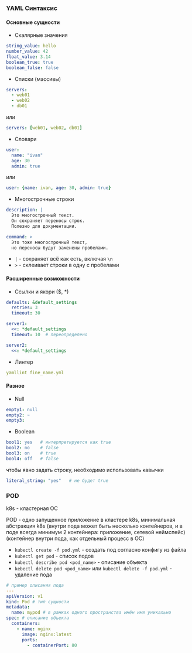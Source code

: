 ### YAML Синтаксис

#### Основные сущности 

- Скалярные значения
```yml
string_value: hello
number_value: 42
float_value: 3.14
boolean_true: true
boolean_false: false
```

- Списки (массивы)
```yml
servers:
  - web01
  - web02
  - db01
```
или
```yml
servers: [web01, web02, db01]
```

- Словари 
```yml
user:
  name: "ivan"
  age: 30
  admin: true
```
или
```yml
user: {name: ivan, age: 30, admin: true}
```

- Многострочные строки
```yml
description: |
  Это многострочный текст.
  Он сохраняет переносы строк.
  Полезно для документации.

command: >
  Это тоже многострочный текст,
  но переносы будут заменены пробелами.
```
- `|` - сохраняет всё как есть, включая `\n`
- `>` - склеивает строки в одну с пробелами

#### Расширенные возможности

- Ссылки и якори ($, *) 
```yml
defaults: &default_settings
  retries: 3
  timeout: 30

server1:
  <<: *default_settings
  timeout: 10  # переопределено

server2:
  <<: *default_settings
```

- Линтер
```yml
yamllint fine_name.yml
```

#### Разное

- Null
```yml
empty1: null
empty2: ~
empty3:
```

- Boolean
```yml
bool1: yes   # интерпретируется как true
bool2: no    # false
bool3: on    # true
bool4: off   # false
```
чтобы явно задать строку, необходимо использовать кавычки
```yml
literal_string: "yes"   # не будет true
```


### POD

k8s - кластерная ОС

POD - одно запущенное приложение в кластере k8s, минимальная абстракция k8s (внутри пода может быть несколько контейнеров, и в поде всегда минимум 2 контейнера: приложение, сетевой неймспейс) (контейнер внутри пода, как отдельный процесс в ОС)

- `kubectl create -f pod.yml` - создать под согласно конфигу из файла
- `kubectl get pod` - список подов 
- `kubectl describe pod <pod_name>` - описание объекта
- `kebectl delete pod <pod_name>` или `kubectl delete -f pod.yml` - удаление пода

```yml
# пример описания пода
---
apiVersion: v1 
kind: Pod # тип сущности
metadata:
  name: mypod # в рамках одного пространства имён имя уникально
spec: # описание объекта
  containers:
    - name: nginx
      image: nginx:latest
      ports:
        - containerPort: 80
```